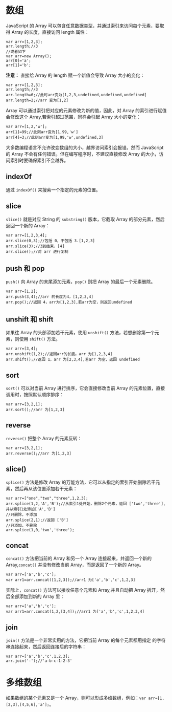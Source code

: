 # 数组
JavaScript 的 Array 可以包含任意数据类型，并通过索引来访问每个元素，要取得 Array 的长度，直接访问 length 属性：

    var arr=[1,2,3];
    arr.length;//3
    //或者如下
    var arr=new Array();
    arr[0]='a';
    arr[1]='b';

**注意：** 直接给 Array 的 length 赋一个新值会导致 Array 大小的变化：

    var arr=[1,2,3];
    arr.length;//3
    arr.length=6;//此时arr变为[1,2,3,undefined,undefined,undefined]
    arr.length=2;//arr 变为[1,2]

Array  可以通过索引把对应的元素修改为新的值，因此，对 Array 的索引进行赋值会修改这个 Array,若索引超过范围，同样会引起 Array 大小的变化：

    var arr=[1,2,'w'];
    arr[1]=99;//此刻arr变为[1,99,'w']
    arr[4]=3;//此刻arr变为[1,99,'w',undefined,3]

大多数编程语言不允许改变数组的大小，越界访问索引会报错。然而 JavaScript 的 Array 不会有任何错误。但在编写程序时，不建议直接修改 Array 的大小，访问索引时要确保索引不会越界。

## indexOf
通过 `indexOf()` 来搜索一个指定的元素的位置。

## slice
`slice()` 就是对应 String 的 `substring()` 版本，它截取 Array 的部分元素，然后返回一个新的 Array：

    var arr=[1,2,3,4];
    arr.slice(0,3);//包括 0，不包括 3.[1,2,3]
    arr.slice(3);//3到结束，[4]
    arr.slice();//对 arr 进行复制

## push 和 pop
`push()` 向 Array 的末尾添加元素，`pop()` 则把 Array 的最后一个元素删除。

    var arr=[1,2];
    arr.push(3,4);//arr 的长度为4，[1,2,3,4]
    arr.pop();//返回 4，arr为[1,2,3],若arr为空，则返回undefined

## unshift 和 shift
如果往 Array 的头部添加若干元素，使用 `unshift()` 方法，若想删除第一个元素，则使用 `shift()` 方法。

    var arr=[3,4];
    arr.unshift(1,2);//返回arr的长度。arr 为[1,2,3,4]
    arr.shift();//返回 1，arr 为[2,3,4],若arr 为空，返回 undefined

## sort
`sort()` 可以对当前 Array 进行排序，它会直接修改当前 Array 的元素位置，直接调用时，按照默认顺序排序：

    var arr=[3,2,1];
    arr.sort();//arr 为[1,2,3]

## reverse
`reverse()` 把整个 Array 的元素反转：

    var arr=[3,2,1];
    arr.reverse();//arr 为[1,2,3]

## slice()
`splice()` 方法是修改 Array 的万能方法，它可以从指定的索引开始删除若干元素，然后再从该位置添加若干元素：

    var arr=["one","two","three",1,2,3];
    arr.splice(1,2,'A','B');//从索引1处开始，删除2个元素，返回 ['two','three'],并从索引1处添加['A','B']
    //只删除，不添加
    arr.splice(2,1);//返回 ['B']
    //只添加，不删除
    arr.splice(1,0,'two','three');

## concat
`concat()` 方法把当前的 Array 和另一个 Array 连接起来，并返回一个新的 Array,`concat()` 并没有修改当前 Array，而是返回了一个新的 Array。

    var arr=['a','b','c'];
    var arr1=arr.concat([1,2,3]);//arr1 为['a','b','c',1,2,3]

实际上，`concat()` 方法可以接收任意个元素和 Array,并且自动把 Array 拆开，然后全部添加到新的 Array 里：

    var arr=['a','b','c'];
    var arr1=arr.concat(1,2,[3,4]);//arr1 为['a','b','c',1,2,3,4]

## join
`join()` 方法是一个非常实用的方法，它把当前 Array 的每个元素都用指定 的字符串连接起来，然后返回连接后的字符串：

    var arr=['a','b','c',1,2,3];
    arr.join('-');//'a-b-c-1-2-3'

# 多维数组
如果数组的某个元素又是一个 Array，则可以形成多维数组，例如：`var arr=[1,[2,3],[4,5,6],'a'];`。
